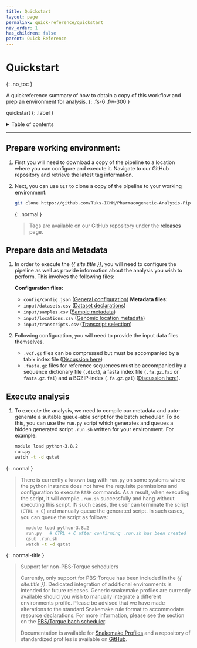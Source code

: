 ```yaml
---
title: Quickstart
layout: page
permalink: quick-reference/quickstart
nav_order: 1
has_children: false
parent: Quick Reference
---
```


# Quickstart
{: .no_toc }

A quickreference summary of how to obtain a copy of this workflow and prep an environment for analysis.
{: .fs-6 .fw-300 }

quickstart
{: .label }

<details markdown="block">
  <summary>
    Table of contents
  </summary>
  {: .text-delta }
1. TOC
{:toc}
</details>

---
## Prepare working environment:
1. First you will need to download a copy of the pipeline to a location where you can configure and execute it. Navigate to our GitHub repository and retrieve the latest tag information.
2. Next, you can use `GIT` to clone a copy of the pipeline to your working environment:
    ```bash
    git clone https://github.com/Tuks-ICMM/Pharmacogenetic-Analysis-Pipeline .
    ```

    {: .normal }
    > Tags are available on our GitHub repository under the [releases](https://github.com/Tuks-ICMM/Pharmacogenetic-Analysis-Pipeline/releases) page.

## Prepare data and Metadata
1. In order to execute the _{{ site.title }}_, you will need to configure the pipeline as well as provide information about the analysis you wish to perform. This involves the following files:
    
    **Configuration files:**
      - `config/config.json` ([General configuration](https://tuks-icmm.github.io/Pharmacogenetic-Analysis-Pipeline/overview/configuration#setting-global-configuration))
    **Metadata files:**
      - `input/datasets.csv` ([Dataset declarations](https://tuks-icmm.github.io/Pharmacogenetic-Analysis-Pipeline/overview/data-requirements#datasets--dataset-files))
      - `input/samples.csv` ([Sample metadata](https://tuks-icmm.github.io/Pharmacogenetic-Analysis-Pipeline/overview/data-requirements#samples))
      - `input/locations.csv` ([Genomic location metadata](https://tuks-icmm.github.io/Pharmacogenetic-Analysis-Pipeline/overview/data-requirements#genomic-locations))
      - `input/transcripts.csv` ([Transcript selection](https://tuks-icmm.github.io/Pharmacogenetic-Analysis-Pipeline/overview/data-requirements#samples))
2. Following configuration, you will need to provide the input data files themselves.
    - `.vcf.gz` files can be compressed but must be accompanied by a tabix index file ([Discussion here](https://tuks-icmm.github.io/Pharmacogenetic-Analysis-Pipeline/overview/data-requirements#compression-and-indexing))
    - `.fasta.gz` files for reference sequences must be accompanied by a sequence dictionary file (`.dict`), a fasta index file (`.fa.gz.fai` or `fasta.gz.fai`) and a BGZIP-index (`.fa.gz.gzi`) ([Discussion here](https://tuks-icmm.github.io/Pharmacogenetic-Analysis-Pipeline/overview/configuration#reference-genomes)).

## Execute analysis
1. To execute the analysis, we need to compile our metadata and auto-generate a suitable queue-able script for the batch scheduler. To do this, you can use the `run.py` script which generates and queues a hidden generated script `.run.sh` written for your environment. For example:
    ```bash
    module load python-3.8.2
    run.py
    watch -t -d qstat
    ```

{: .normal }
> There is currently a known bug with `run.py` on some systems where the python instance does not have the requisite permissions and configuration to execute `BASH` commands. As a result, when executing the script, it will compile `.run.sh` successfully and hang without executing this script. IN such cases, the user can terminate the script (`CTRL + C`) and manually queue the generated script. In such cases, you can queue the script as follows:
>```bash
>   module load python-3.8.2
>   run.py   # CTRL + C after confirming .run.sh has been created
>   qsub .run.sh
>   watch -t -d qstat
>```


{: .normal-title }
> Support for non-PBS-Torque schedulers
>
> Currently, only support for PBS-Torque has been included in the _{{ site.title }}_. Dedicated integration of additional environments is intended for future releases. Generic snakemake profiles are currently available should you wish to manually integrate a different environments profile. Please be advised that we have made alterations to the standard Snakemake rule format to accommodate resource declarations. For more information, please see the section on the [PBS/Torque bach scheduler](/workflow-configuration/environment/pbs-torque).
>
> Documentation is available for [Snakemake Profiles](https://snakemake.readthedocs.io/en/stable/executing/cli.html#profiles) and a repository of standardized profiles is available on [GitHub](https://github.com/snakemake-profiles/doc).